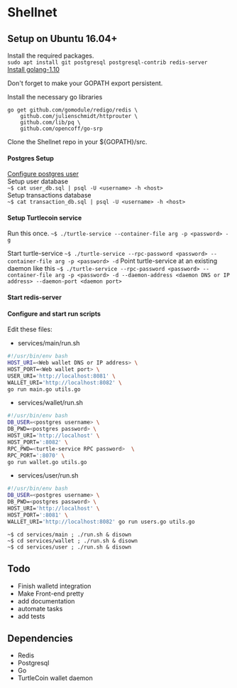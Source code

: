 # Shellnet

## Setup on Ubuntu 16.04+
Install the required packages.  
`sudo apt install git postgresql postgresql-contrib redis-server`  
[Install golang-1.10](https://gist.github.com/ndaidong/4c0e9fbae8d3729510b1c04eb42d2a80)

Don't forget to make your GOPATH export persistent.

Install the necessary go libraries
```
go get github.com/gomodule/redigo/redis \
	github.com/julienschmidt/httprouter \
	github.com/lib/pq \
	github.com/opencoff/go-srp
```

Clone the Shellnet repo in your ${GOPATH}/src.

#### Postgres Setup
[Configure postgres user](https://www.linode.com/docs/databases/postgresql/how-to-install-postgresql-on-ubuntu-16-04/)  
Setup user database  
`~$ cat user_db.sql | psql -U <username> -h <host>`  
Setup transactions database  
`~$ cat transaction_db.sql | psql -U <username> -h <host>`

#### Setup Turtlecoin service
Run this once.
`~$ ./turtle-service --container-file arg -p <password> -g`  

Start turtle-service
`~$ ./turtle-service --rpc-password <password> --container-file arg -p <password> -d`
Point turtle-service at an existing daemon like this
`~$ ./turtle-service --rpc-password <password> --container-file arg -p <password> -d --daemon-address <daemon DNS or IP address> --daemon-port <daemon port>`

#### Start redis-server

#### Configure and start run scripts
Edit these files:
* services/main/run.sh  
```bash
#!/usr/bin/env bash
HOST_URI=<Web wallet DNS or IP address> \
HOST_PORT=<Web wallet port> \
USER_URI='http://localhost:8081' \
WALLET_URI='http://localhost:8082' \
go run main.go utils.go
```
* services/wallet/run.sh  
```bash
#!/usr/bin/env bash
DB_USER=<postgres username> \
DB_PWD=<postgres password> \
HOST_URI='http://localhost' \
HOST_PORT=':8082' \
RPC_PWD=<turtle-service RPC password>  \
RPC_PORT=':8070' \
go run wallet.go utils.go
```
* services/user/run.sh  
```bash
#!/usr/bin/env bash
DB_USER=<postgres username> \
DB_PWD=<postgres password> \
HOST_URI='http://localhost' \
HOST_PORT=':8081' \
WALLET_URI='http://localhost:8082' go run users.go utils.go
```

`~$ cd services/main ; ./run.sh & disown`  
`~$ cd services/wallet ; ./run.sh & disown`  
`~$ cd services/user ; ./run.sh & disown`  

## Todo
* Finish walletd integration
* Make Front-end pretty
* add documentation
* automate tasks
* add tests


## Dependencies
* Redis
* Postgresql
* Go
* TurtleCoin wallet daemon

